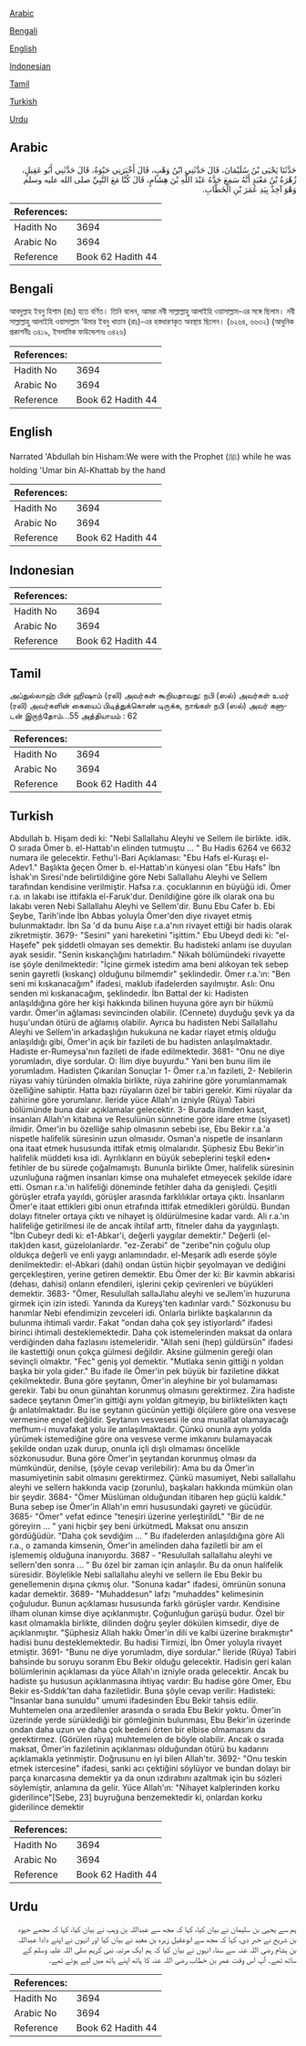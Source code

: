 [Arabic](#arabic)

[Bengali](#bengali)

[English](#english)

[Indonesian](#indonesian)

[Tamil](#tamil)

[Turkish](#turkish)

[Urdu](#urdu)

## Arabic


<div dir="rtl" lang="ar" style={{fontSize:'larger',backgroundColor:'#f8f9fa',padding:20}}>
حَدَّثَنَا يَحْيَى بْنُ سُلَيْمَانَ، قَالَ حَدَّثَنِي ابْنُ وَهْبٍ، قَالَ أَخْبَرَنِي حَيْوَةُ، قَالَ حَدَّثَنِي أَبُو عَقِيلٍ، زُهْرَةُ بْنُ مَعْبَدٍ أَنَّهُ سَمِعَ جَدَّهُ عَبْدَ اللَّهِ بْنَ هِشَامٍ، قَالَ كُنَّا مَعَ النَّبِيِّ صلى الله عليه وسلم وَهْوَ آخِذٌ بِيَدِ عُمَرَ بْنِ الْخَطَّابِ‏.‏
</div>
<div style={{backgroundColor:'#f8f9fa',padding:20, marginBottom: 10}}><table> <thead> <tr> <th>References:</th> <th></th> </tr> </thead> <tbody><tr><td>Hadith No</td><td>3694</td></tr><tr><td>Arabic No</td><td>3694</td></tr><tr><td>Reference</td><td>Book 62 Hadith 44</td></tr></tbody></table></div>

## Bengali


<div dir="ltr" lang="bn" style={{fontSize:'larger',backgroundColor:'#f8f9fa',padding:20}}>
আবদুল্লাহ ইবনু হিশাম (রাঃ) হতে বর্ণিত। তিনি বলেন, আমরা নবী সাল্লাল্লাহু আলাইহি ওয়াসাল্লাম-এর সঙ্গে ছিলাম। নবী সাল্লাল্লাহু আলাইহি ওয়াসাল্লাম ‘উমার ইবনু খাত্তাব (রাঃ)-এর হস্তধারণকৃত অবস্থায় ছিলেন। (৬২৬৪, ৬৬৩২) (আধুনিক প্রকাশনীঃ ৩৪১৯, ইসলামিক ফাউন্ডেশনঃ ৩৪২৬)
</div>
<div style={{backgroundColor:'#f8f9fa',padding:20, marginBottom: 10}}><table> <thead> <tr> <th>References:</th> <th></th> </tr> </thead> <tbody><tr><td>Hadith No</td><td>3694</td></tr><tr><td>Arabic No</td><td>3694</td></tr><tr><td>Reference</td><td>Book 62 Hadith 44</td></tr></tbody></table></div>

## English


<div dir="ltr" lang="en" style={{fontSize:'larger',backgroundColor:'#f8f9fa',padding:20}}>
Narrated 'Abdullah bin Hisham:We were with the Prophet (ﷺ) while he was holding 'Umar bin Al-Khattab by the hand
</div>
<div style={{backgroundColor:'#f8f9fa',padding:20, marginBottom: 10}}><table> <thead> <tr> <th>References:</th> <th></th> </tr> </thead> <tbody><tr><td>Hadith No</td><td>3694</td></tr><tr><td>Arabic No</td><td>3694</td></tr><tr><td>Reference</td><td>Book 62 Hadith 44</td></tr></tbody></table></div>

## Indonesian


<div dir="ltr" lang="id" style={{fontSize:'larger',backgroundColor:'#f8f9fa',padding:20}}>

</div>
<div style={{backgroundColor:'#f8f9fa',padding:20, marginBottom: 10}}><table> <thead> <tr> <th>References:</th> <th></th> </tr> </thead> <tbody><tr><td>Hadith No</td><td>3694</td></tr><tr><td>Arabic No</td><td>3694</td></tr><tr><td>Reference</td><td>Book 62 Hadith 44</td></tr></tbody></table></div>

## Tamil


<div dir="ltr" lang="ta" style={{fontSize:'larger',backgroundColor:'#f8f9fa',padding:20}}>
அப்துல்லாஹ் பின் ஹிஷாம் (ரலி) அவர்கள் கூறியதாவது: நபி (ஸல்) அவர்கள் உமர் (ரலி) அவர்களின் கையைப் பிடித்துக்கொண் டிருக்க, நாங்கள் நபி (ஸல்) அவர் களுடன் இருந்தோம்...55 அத்தியாயம் : 62
</div>
<div style={{backgroundColor:'#f8f9fa',padding:20, marginBottom: 10}}><table> <thead> <tr> <th>References:</th> <th></th> </tr> </thead> <tbody><tr><td>Hadith No</td><td>3694</td></tr><tr><td>Arabic No</td><td>3694</td></tr><tr><td>Reference</td><td>Book 62 Hadith 44</td></tr></tbody></table></div>

## Turkish


<div dir="ltr" lang="tr" style={{fontSize:'larger',backgroundColor:'#f8f9fa',padding:20}}>
Abdullah b. Hişam dedi ki: "Nebi Sallallahu Aleyhi ve Sellem ile birlikte. idik. O sırada Ömer b. el-Hattab'ın elinden tutmuştu ... " Bu Hadis 6264 ve 6632 numara ile gelecektir. Fethu'l-Bari Açıklaması: "Ebu Hafs el-Kuraşı el-Adev1." Başlıkta ğeçen Ömer b. el-Hattab'ın künyesi olan "Ebu Hafs" İbn İshak'ın Sıresi'nde belirtildiğine göre Nebi Sallallahu Aleyhi ve Sellem tarafından kendisine verilmiştir. Hafsa r.a. çocuklarının en büyüğü idi. Ömer r.a. ın lakabı ise ittifakla el-Faruk'dur. Denildiğine göre ilk olarak ona bu lakabı veren Nebi Sallallahu Aleyhi ve Sellem'dir. Bunu Ebu Cafer b. Ebi Şeybe, Tarih'inde İbn Abbas yoluyla Ömer'den diye rivayet etmiş bulunmaktadır. İbn Sa 'd da bunu Aişe r.a.a'nın rivayet ettiği bir hadis olarak zikretmiştir. 3679- "Sesini" yani hareketini "işittim." Ebu Ubeyd dedi ki: "el-Haşefe" pek şiddetli olmayan ses demektir. Bu hadisteki anlamı ise duyulan ayak sesidir. "Senin kıskançlığını hatırladım." Nikah bölümündeki rivayette ise şöyle denilmektedir: "İçine girmek istedim ama beni alıkoyan tek sebep senin gayretli (kıskanç) olduğunu bilmemdir" şeklindedir. Ömer r.a.'ın: "Ben seni mi kıskanacağım" ifadesi, maklub ifadelerden sayılmıştır. Aslı: Onu senden mi kıskanacağım, şeklindedir. İbn Battal der ki: Hadisten anlaşıldığına göre her kişi hakkında bilinen huyuna göre ayrı bir hükmü vardır. Ömer'in ağlaması sevincinden olabilir. (Cennete) duyduğu şevk ya da huşu'undan ötürü de ağlamış olabilir. Ayrıca bu hadisten Nebi Sallallahu Aleyhi ve Sellem'in arkadaşlığın hukukuna ne kadar riayet etmiş olduğu anlaşıldığı gibi, Ömer'in açık bir fazileti de bu hadisten anlaşılmaktadır. Hadiste er-Rumeysa'nın fazileti de ifade edilmektedir. 3681- "Onu ne diye yorumladın, diye sordular. O: İlim diye buyurdu." Yani ben bunu ilim ile yorumladım. Hadisten Çıkarılan Sonuçlar 1- Ömer r.a.'ın fazileti, 2- Nebilerin rüyası vahiy türünden olmakla birlikte, rüya zahirine göre yorumlanmamak özelliğine sahiptir. Hatta bazı rüyaların özel bir tabiri gerekir. Kimi rüyalar da zahirine göre yorumlanır. İleride yüce Allah'ın izniyle (Rüya) Tabiri bölümünde buna dair açıklamalar gelecektir. 3- Burada ilimden kasıt, insanları Allah'ın kitabına ve Resulünün sünnetine göre idare etme (siyaset) ilmidir. Ömer'in bu özelliğe sahip olmasının sebebi ise, Ebu Bekir r.a.'a nispetle halifelik süresinin uzun olmasıdır. Osman'a nispetle de insanların ona itaat etmek hususunda ittifak etmiş olmalarıdır. Şüphesiz Ebu Bekir'in halifelik müddeti kısa idi. Ayrılıkların en büyük sebeplerini teşkil eden• fetihler de bu sürede çoğalmamıştı. Bununla birlikte Ömer, halifelik süresinin uzunluğuna rağmen insanları kimse ona muhalefet etmeyecek şekilde idare etti. Osman r.a.'ın halifeliği döneminde fetihler daha da genişledi. Çeşitli görüşler etrafa yayıldı, görüşler arasında farklılıklar ortaya çıktı. İnsanların Ömer'e itaat ettikleri gibi onun etrafında ittifak etmedikleri görüldü. Bundan dolayı fitneler ortaya çıktı ve nihayet iş öldürülmesine kadar vardı. Ali r.a.'ın halifeliğe getirilmesi ile de ancak ihtilaf arttı, fitneler daha da yaygınlaştı. "İbn Cubeyr dedi ki: e1-Abkar'i, değerli yaygılar demektir." Değerli (el-ıtak)den kasıt, güzelolanlardır. "ez-Zerabi" de "zeribe"nin çoğulu olup oldukça değerli ve enli yaygı anlamındadır. el-Meşarik adlı eserde şöyle denilmektedir: el-Abkari (dahi) ondan üstün hiçbir şeyolmayan ve dediğini gerçekleştiren, yerine getiren demektir. Ebu Ömer der ki: Bir kavmin abkarisi (dehası, dahisi) onların efendileri, işlerini çekip çevirenleri ve büyükleri demektir. 3683- "Ömer, Resulullah sallaJlahu aleyhi ve seJlem'in huzuruna girmek için izin istedi. Yanında da Kureyş'ten kadınlar vardı." Sözkonusu bu hanımlar Nebi efendimizin zevceleri idi. Onlarla birlikte başkalarının da bulunma ihtimali vardır. Fakat "ondan daha çok şey istiyorlardı" ifadesi birinci ihtimali desteklemektedir. Daha çok istemelerinden maksat da onlara verdiğinden daha fazlasını istemeleridir. "Allah seni (hep) güldürsün" ifadesi ile kastettiği onun çokça gülmesi değildir. Aksine gülmenin gereği olan sevinçli olmaktır. "Fec" geniş yol demektir. "Mutlaka senin gittiği n yoldan başka bir yola gider." Bu ifade ile Ömer'in pek büyük bir faziletine dikkat çekilmektedir. Buna göre şeytanın, Ömer'in aleyhine bir yol bulamaması gerekir. Tabi bu onun günahtan korunmuş olmasını gerektirmez. Zira hadiste sadece şeytanın Ömer'in gittiği aynı yoldan gitmeyip, bu birliktelikten kaçtı ğı anlatılmaktadır. Bu ise şeytanın gücünün yettiği ölçülere göre ona vesvese vermesine engel değildir. Şeytanın vesvesesi ile ona musallat olamayacağı mefhum-i muvafakat yolu ile anlaşılmaktadır. Çünkü onunla aynı yolda yürümek istemediğine göre ona vesvese verme imkanını bulamayacak şekilde ondan uzak durup, onunla içli dışlı olmaması öncelikle sözkonusudur. Buna göre Ömer'in şeytandan korunmuş olması da mümkündür, denilse, (şöyle cevap verilebilir): Ama bu da Ömer'in masumiyetinin sabit olmasını gerektirmez. Çünkü masumiyet, Nebi sallallahu aleyhi ve sellern hakkında vacip (zorunlu), başkaları hakkında mümkün olan bir şeydir. 3684- "Ömer Müslüman olduğundan itibaren hep güçlü kaldık." Buna sebep ise Ömer'in Allah'ın emri hususundaki gayreti ve gücüdür. 3685- "Ömer" vefat edince "teneşiri üzerine yerleştirildL" "Bir de ne göreyirn ... " yani hiçbir şey beni ürkütmedL Maksat onu ansızın gördüğüdür. "Daha çok sevdiğim ... " Bu ifadelerden anlaşıldığına göre Ali r.a., o zamanda kimsenin, Ömer'in amelinden daha faziletli bir am el işlememiş olduğuna inanıyordu. 3687 - "Resulullah sallallahu aleyhi ve sellern'den sonra ... " Bu özel bir zaman için anlaşılır. Bu da onun halifelik süresidir. Böylelikle Nebi sallallahu aleyhi ve sellern ile Ebu Bekir bu genellemenin dışına çıkmış olur. "Sonuna kadar" ifadesi, ömrünün sonuna kadar demektir. 3689- "Muhaddesun" lafzı "muhaddes" kelimesinin çoğuludur. Bunun açıklaması hususunda farklı görüşler vardır. Kendisine ilham olunan kimse diye açıklanmıştır. Çoğunluğun garüşü budur. Özel bir kasıt olmamakla birlikte, dilinden doğru şeyler dökülen kimsedir, diye de açıklanmıştır. "Şüphesiz Allah hakkı Ömer'in dili ve kalbi üzerine bırakmıştır" hadisi bunu desteklemektedir. Bu hadisi Tirmizi, İbn Ömer yoluyla rivayet etmiştir. 3691- "Bunu ne diye yorumladm, diye sordular." İleride (Rüya) Tabiri bahsinde bu soruyu soranm Ebu Bekir olduğu gelecektir. Hadisin geri kalan bölümlerinin açıklaması da yüce Allah'ın izniyle orada gelecektir. Ancak bu hadiste şu hususun açıklanmasına ihtiyaç vardır: Bu hadise göre Omer, Ebu Bekir es-Sıddık'tan daha faziletlidir. Buna şöyle cevap verilir: Hadisteki: "İnsanlar bana sunuldu" umumi ifadesinden Ebu Bekir tahsis edilir. Muhtemelen ona arzedilenler arasında o sırada Ebu Bekir yoktu. Ömer'in üzerinde yerde sürüklediği bir gömleğinin bulunması, Ebu Bekir'in üzerinde ondan daha uzun ve daha çok bedeni örten bir elbise olmamasını da gerektirmez. (Görülen rüya) muhtemelen de böyle olabilir. Ancak o sırada maksat, Ömer'in faziletinin açıklanması olduğundan ötürü bu kadarını açıklamakla yetinmiştir. Doğrusunu en iyi bilen Allah'tır. 3692- "Onu teskin etmek istercesine" ifadesi, sanki acı çektiğini söylüyor ve bundan dolayı bir parça kınarcasına demektir ya da onun ızdırabını azaltmak için bu sözleri söylemiştir, anlamına da gelir. Yüce Allah'ın: "Nihayet kalplerinden korku giderilince"[Sebe, 23] buyruğuna benzemektedir ki, onlardan korku giderilince demektir
</div>
<div style={{backgroundColor:'#f8f9fa',padding:20, marginBottom: 10}}><table> <thead> <tr> <th>References:</th> <th></th> </tr> </thead> <tbody><tr><td>Hadith No</td><td>3694</td></tr><tr><td>Arabic No</td><td>3694</td></tr><tr><td>Reference</td><td>Book 62 Hadith 44</td></tr></tbody></table></div>

## Urdu


<div dir="rtl" lang="ur" style={{fontSize:'larger',backgroundColor:'#f8f9fa',padding:20}}>
ہم سے یحییٰ بن سلیمان نے بیان کیا، کہا کہ مجھ سے عبداللہ بن وہب نے بیان کیا، کہا کہ مجھے حیوہ بن شریح نے خبر دی، کہا کہ مجھ سے ابوعقیل زہرہ بن معبد نے بیان کیا اور انہوں نے اپنے دادا عبداللہ بن ہشام رضی اللہ عنہ سے سنا، انہوں نے بیان کیا کہ ہم ایک مرتبہ نبی کریم صلی اللہ علیہ وسلم کے ساتھ تھے۔ آپ اس وقت عمر بن خطاب رضی اللہ عنہ کا ہاتھ اپنے ہاتھ میں لیے ہوئے تھے۔
</div>
<div style={{backgroundColor:'#f8f9fa',padding:20, marginBottom: 10}}><table> <thead> <tr> <th>References:</th> <th></th> </tr> </thead> <tbody><tr><td>Hadith No</td><td>3694</td></tr><tr><td>Arabic No</td><td>3694</td></tr><tr><td>Reference</td><td>Book 62 Hadith 44</td></tr></tbody></table></div>
